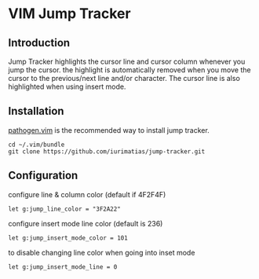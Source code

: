 VIM Jump Tracker
=============

Introduction
------------

Jump Tracker highlights the cursor line and cursor column whenever you jump the cursor. the highlight is automatically removed when you move the cursor to the previous/next line and/or character.
The cursor line is also highlighted when using insert mode.

Installation
------------

[pathogen.vim](https://github.com/tpope/vim-pathogen) is the recommended way to install jump tracker.

    cd ~/.vim/bundle
    git clone https://github.com/iurimatias/jump-tracker.git

Configuration
-------------

configure line & column color (default if 4F2F4F)

    let g:jump_line_color = "3F2A22"

configure insert mode line color (default is 236)

    let g:jump_insert_mode_color = 101

to disable changing line color when going into inset mode

    let g:jump_insert_mode_line = 0

